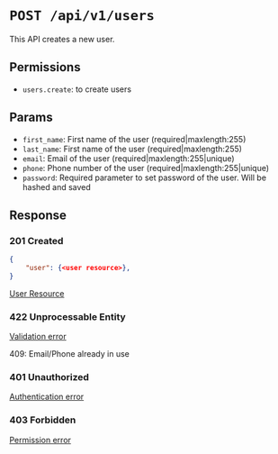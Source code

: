 # `POST /api/v1/users`
This API creates a new user.


## Permissions
- `users.create`: to create users

## Params

- `first_name`: First name of the user (required|maxlength:255)
- `last_name`: First name of the user (required|maxlength:255)
- `email`: Email of the user (required|maxlength:255|unique)
- `phone`: Phone number of the user (required|maxlength:255|unique)
- `password`: Required parameter to set password of the user. Will be hashed and saved

## Response

### 201 Created
```json
{
    "user": {<user resource>},
}
```

[User Resource](user_resource.md)

### 422 Unprocessable Entity
[Validation error](../_globals/validation-errors.md)

409: Email/Phone already in use

### 401 Unauthorized
[Authentication error](../_globals/authentication-errors.md)

### 403 Forbidden
[Permission error](../_globals/permission-errors.md)
